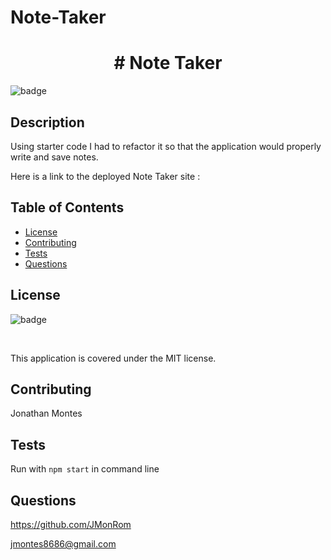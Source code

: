   # Note-Taker
  
  <h1 align="center"># Note Taker </h1>
  
  ![badge](https://img.shields.io/badge/license-MIT-red) <br />

  ## Description

  Using starter code I had to refactor it so that the application would properly write and save notes. 
    

  []()

  []()

  Here is a link to the deployed Note Taker site :

  []()

  ## Table of Contents
  * [License](#license)
  * [Contributing](#contributing)
  * [Tests](#tests)
  * [Questions](#questions)

  ## License

  ![badge](https://img.shields.io/badge/license-MIT-red) 

  <br />

  This application is covered under the MIT license.

  ## Contributing

  Jonathan Montes

  ## Tests

  Run with ` npm start ` in command line

  ## Questions

  https://github.com/JMonRom

  jmontes8686@gmail.com
